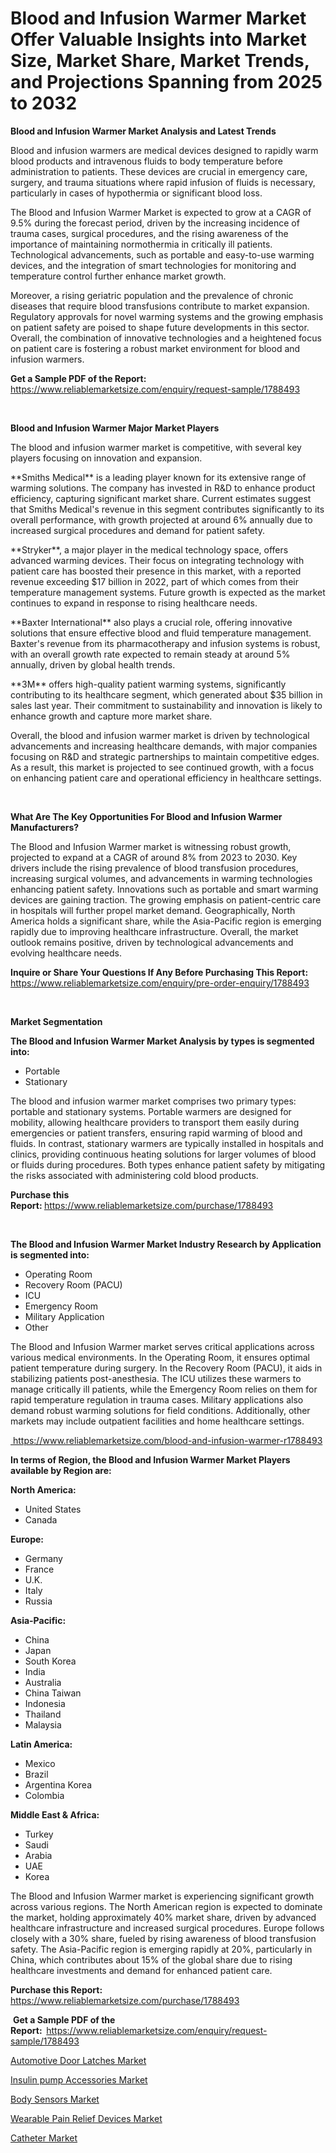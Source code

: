 <p><h1>Blood and Infusion Warmer Market Offer Valuable Insights into Market Size, Market Share, Market Trends, and Projections Spanning from 2025 to 2032</h1></p><p><strong>Blood and Infusion Warmer Market Analysis and Latest Trends</strong></p>
<p><p>Blood and infusion warmers are medical devices designed to rapidly warm blood products and intravenous fluids to body temperature before administration to patients. These devices are crucial in emergency care, surgery, and trauma situations where rapid infusion of fluids is necessary, particularly in cases of hypothermia or significant blood loss. </p><p>The Blood and Infusion Warmer Market is expected to grow at a CAGR of 9.5% during the forecast period, driven by the increasing incidence of trauma cases, surgical procedures, and the rising awareness of the importance of maintaining normothermia in critically ill patients. Technological advancements, such as portable and easy-to-use warming devices, and the integration of smart technologies for monitoring and temperature control further enhance market growth. </p><p>Moreover, a rising geriatric population and the prevalence of chronic diseases that require blood transfusions contribute to market expansion. Regulatory approvals for novel warming systems and the growing emphasis on patient safety are poised to shape future developments in this sector. Overall, the combination of innovative technologies and a heightened focus on patient care is fostering a robust market environment for blood and infusion warmers.</p></p>
<p><strong>Get a Sample PDF of the Report:&nbsp;</strong> <a href="https://www.reliablemarketsize.com/enquiry/request-sample/1788493?utm_campaign=2034&utm_medium=2&utm_source=Github&utm_content=ia&utm_term=05032025&utm_id=blood-and-infusion-warmer">https://www.reliablemarketsize.com/enquiry/request-sample/1788493</a></p>
<p>&nbsp;</p>
<p><strong>Blood and Infusion Warmer Major Market Players</strong></p>
<p><p>The blood and infusion warmer market is competitive, with several key players focusing on innovation and expansion. </p><p>**Smiths Medical** is a leading player known for its extensive range of warming solutions. The company has invested in R&D to enhance product efficiency, capturing significant market share. Current estimates suggest that Smiths Medical's revenue in this segment contributes significantly to its overall performance, with growth projected at around 6% annually due to increased surgical procedures and demand for patient safety.</p><p>**Stryker**, a major player in the medical technology space, offers advanced warming devices. Their focus on integrating technology with patient care has boosted their presence in this market, with a reported revenue exceeding $17 billion in 2022, part of which comes from their temperature management systems. Future growth is expected as the market continues to expand in response to rising healthcare needs.</p><p>**Baxter International** also plays a crucial role, offering innovative solutions that ensure effective blood and fluid temperature management. Baxter's revenue from its pharmacotherapy and infusion systems is robust, with an overall growth rate expected to remain steady at around 5% annually, driven by global health trends.</p><p>**3M** offers high-quality patient warming systems, significantly contributing to its healthcare segment, which generated about $35 billion in sales last year. Their commitment to sustainability and innovation is likely to enhance growth and capture more market share.</p><p>Overall, the blood and infusion warmer market is driven by technological advancements and increasing healthcare demands, with major companies focusing on R&D and strategic partnerships to maintain competitive edges. As a result, this market is projected to see continued growth, with a focus on enhancing patient care and operational efficiency in healthcare settings.</p></p>
<p>&nbsp;</p>
<p><strong>What Are The Key Opportunities For Blood and Infusion Warmer Manufacturers?</strong></p>
<p><p>The Blood and Infusion Warmer market is witnessing robust growth, projected to expand at a CAGR of around 8% from 2023 to 2030. Key drivers include the rising prevalence of blood transfusion procedures, increasing surgical volumes, and advancements in warming technologies enhancing patient safety. Innovations such as portable and smart warming devices are gaining traction. The growing emphasis on patient-centric care in hospitals will further propel market demand. Geographically, North America holds a significant share, while the Asia-Pacific region is emerging rapidly due to improving healthcare infrastructure. Overall, the market outlook remains positive, driven by technological advancements and evolving healthcare needs.</p></p>
<p><strong>Inquire or Share Your Questions If Any Before Purchasing This Report:</strong> <a href="https://www.reliablemarketsize.com/enquiry/pre-order-enquiry/1788493?utm_campaign=2034&utm_medium=2&utm_source=Github&utm_content=ia&utm_term=05032025&utm_id=blood-and-infusion-warmer">https://www.reliablemarketsize.com/enquiry/pre-order-enquiry/1788493</a></p>
<p>&nbsp;</p>
<p><strong>Market Segmentation</strong></p>
<p><strong>The Blood and Infusion Warmer Market Analysis by types is segmented into:</strong></p>
<p><ul><li>Portable</li><li>Stationary</li></ul></p>
<p><p>The blood and infusion warmer market comprises two primary types: portable and stationary systems. Portable warmers are designed for mobility, allowing healthcare providers to transport them easily during emergencies or patient transfers, ensuring rapid warming of blood and fluids. In contrast, stationary warmers are typically installed in hospitals and clinics, providing continuous heating solutions for larger volumes of blood or fluids during procedures. Both types enhance patient safety by mitigating the risks associated with administering cold blood products.</p></p>
<p><strong>Purchase this Report:&nbsp;</strong><a href="https://www.reliablemarketsize.com/purchase/1788493?utm_campaign=2034&utm_medium=2&utm_source=Github&utm_content=ia&utm_term=05032025&utm_id=blood-and-infusion-warmer">https://www.reliablemarketsize.com/purchase/1788493</a></p>
<p>&nbsp;</p>
<p><strong>The Blood and Infusion Warmer Market Industry Research by Application is segmented into:</strong></p>
<p><ul><li>Operating Room</li><li>Recovery Room (PACU)</li><li>ICU</li><li>Emergency Room</li><li>Military Application</li><li>Other</li></ul></p>
<p><p>The Blood and Infusion Warmer market serves critical applications across various medical environments. In the Operating Room, it ensures optimal patient temperature during surgery. In the Recovery Room (PACU), it aids in stabilizing patients post-anesthesia. The ICU utilizes these warmers to manage critically ill patients, while the Emergency Room relies on them for rapid temperature regulation in trauma cases. Military applications also demand robust warming solutions for field conditions. Additionally, other markets may include outpatient facilities and home healthcare settings.</p></p>
<p><a href="https://www.reliablemarketsize.com/blood-and-infusion-warmer-r1788493?utm_campaign=2034&utm_medium=2&utm_source=Github&utm_content=ia&utm_term=05032025&utm_id=blood-and-infusion-warmer">&nbsp;https://www.reliablemarketsize.com/blood-and-infusion-warmer-r1788493</a></p>
<p><strong>In terms of Region, the Blood and Infusion Warmer Market Players available by Region are:</strong></p>
<p>
    <p> <strong> North America: </strong>
        <ul>
            <li>United States</li>
            <li>Canada</li>
        </ul>
        </p> 
    <p> <strong> Europe: </strong>
        <ul>
            <li>Germany</li>
            <li>France</li>
            <li>U.K.</li>
            <li>Italy</li>
            <li>Russia</li>
        </ul>
        </p> 
    <p> <strong> Asia-Pacific: </strong>
        <ul>
            <li>China</li>
            <li>Japan</li>
            <li>South Korea</li>
            <li>India</li>
            <li>Australia</li>
            <li>China Taiwan</li>
            <li>Indonesia</li>
            <li>Thailand</li>
            <li>Malaysia</li>
        </ul>
        </p> 
    <p> <strong> Latin America: </strong>
        <ul>
            <li>Mexico</li>
            <li>Brazil</li>
            <li>Argentina Korea</li>
            <li>Colombia</li>
        </ul>
        </p> 
    <p> <strong> Middle East & Africa: </strong>
        <ul>
            <li>Turkey</li>
            <li>Saudi</li>
            <li>Arabia</li>
            <li>UAE</li>
            <li>Korea</li>
        </ul>
    </p>
    </p>
<p><p>The Blood and Infusion Warmer market is experiencing significant growth across various regions. The North American region is expected to dominate the market, holding approximately 40% market share, driven by advanced healthcare infrastructure and increased surgical procedures. Europe follows closely with a 30% share, fueled by rising awareness of blood transfusion safety. The Asia-Pacific region is emerging rapidly at 20%, particularly in China, which contributes about 15% of the global share due to rising healthcare investments and demand for enhanced patient care.</p></p>
<p><strong>Purchase this Report: </strong><a href="https://www.reliablemarketsize.com/purchase/1788493?utm_campaign=2034&utm_medium=2&utm_source=Github&utm_content=ia&utm_term=05032025&utm_id=blood-and-infusion-warmer">https://www.reliablemarketsize.com/purchase/1788493</a></p>
<p>&nbsp;<strong>Get a Sample PDF of the Report:&nbsp;&nbsp;</strong><a href="https://www.reliablemarketsize.com/enquiry/request-sample/1788493?utm_campaign=2034&utm_medium=2&utm_source=Github&utm_content=ia&utm_term=05032025&utm_id=blood-and-infusion-warmer">https://www.reliablemarketsize.com/enquiry/request-sample/1788493</a></p>
<p><strong></strong></p>
<p><p><a href="https://github.com/sujunstevce/Market-Research-Report-List-1/blob/main/automotive-door-latches-market.md?utm_campaign=2034&utm_medium=2&utm_source=Github&utm_content=ia&utm_term=05032025&utm_id=blood-and-infusion-warmer">Automotive Door Latches Market</a></p><p><a href="https://github.com/miehldobin1w/Market-Research-Report-List-1/blob/main/insulin-pump-accessories-market.md?utm_campaign=2034&utm_medium=2&utm_source=Github&utm_content=ia&utm_term=05032025&utm_id=blood-and-infusion-warmer">Insulin pump Accessories Market</a></p><p><a href="https://github.com/delcirodda4f/Market-Research-Report-List-1/blob/main/body-sensors-market.md?utm_campaign=2034&utm_medium=2&utm_source=Github&utm_content=ia&utm_term=05032025&utm_id=blood-and-infusion-warmer">Body Sensors Market</a></p><p><a href="https://github.com/ChiragRp1/Market-Research-Report-List-7/blob/main/wearable-pain-relief-devices-market.md?utm_campaign=2034&utm_medium=2&utm_source=Github&utm_content=ia&utm_term=05032025&utm_id=blood-and-infusion-warmer">Wearable Pain Relief Devices Market</a></p><p><a href="https://github.com/seherlouize/Market-Research-Report-List-1/blob/main/catheter-market.md?utm_campaign=2034&utm_medium=2&utm_source=Github&utm_content=ia&utm_term=05032025&utm_id=blood-and-infusion-warmer">Catheter Market</a></p></p>